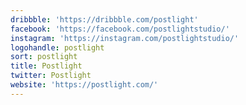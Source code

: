 ```yaml
---
dribbble: 'https://dribbble.com/postlight'
facebook: 'https://facebook.com/postlightstudio/'
instagram: 'https://instagram.com/postlightstudio/'
logohandle: postlight
sort: postlight
title: Postlight
twitter: Postlight
website: 'https://postlight.com/'
---
```

